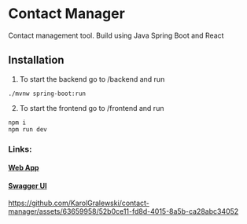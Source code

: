 # Contact Manager
Contact management tool. Build using Java Spring Boot and React


## Installation

1. To start the backend go to /backend and run
```
./mvnw spring-boot:run    
```
2. To start the frontend go to /frontend and run 
```
npm i 
npm run dev
```

### Links: 
#### [Web App](http://localhost:5173/)
#### [Swagger UI](http://localhost:8080/swagger-ui/index.html)


https://github.com/KarolGralewski/contact-manager/assets/63659958/52b0ce11-fd8d-4015-8a5b-ca28abc34052


